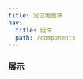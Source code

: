```yaml
---
title: 定位地图块
nav:
  title: 组件
  path: /components
---
```


### 展示

<code src="./demos/demo.tsx">

<API/>